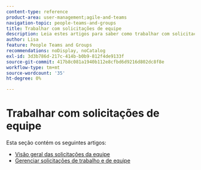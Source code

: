 ```yaml
---
content-type: reference
product-area: user-management;agile-and-teams
navigation-topic: people-teams-and-groups
title: Trabalhar com solicitações de equipe
description: Leia estes artigos para saber como trabalhar com solicitações de equipe no Workfront.
author: Lisa
feature: People Teams and Groups
recommendations: noDisplay, noCatalog
exl-id: 3d3b786d-217c-414b-b0b9-812f4de9133f
source-git-commit: 417b8c081a1940b112e8cfbd6d9216d802dc8f8e
workflow-type: tm+mt
source-wordcount: '35'
ht-degree: 0%

---
```


# Trabalhar com solicitações de equipe

Esta seção contém os seguintes artigos:

* [Visão geral das solicitações da equipe](../../people-teams-and-groups/work-with-team-requests/team-requests-overview.md)
* [Gerenciar solicitações de trabalho e de equipe](../../people-teams-and-groups/work-with-team-requests/manage-work-and-team-requests.md)
